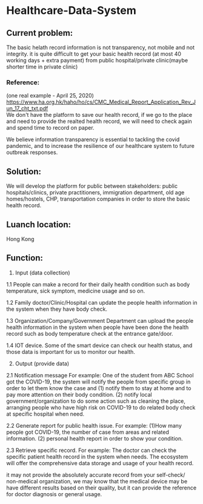 # Healthcare-Data-System

## Current problem:
The basic helath record information is not transparency, not mobile and not integrity.
it is quite difficult to get your basic health record (at most 40 working days + extra payment) from public hospital/private clinic(maybe shorter time in private clinic)

### Reference: 
(one real example - April 25, 2020) 
https://www.ha.org.hk/haho/ho/cs/CMC_Medical_Report_Application_Rev_Jun_17_cht_txt.pdf
<br>
We don't have the platform to save our health record, if we go to the place and need to provide the realted health record, we will need to check again and spend time to record on paper.

We believe information transparency is essential to tackling the covid pandemic, and to increase the resilience of our healthcare system to future outbreak responses.

## Solution:
We will develop the platform for public between stakeholders: public hospitals/clinics, private practitioners, immigration department, old age homes/hostels, CHP, transportation companies in order to store the basic health record.

## Luanch location:
Hong Kong

## Function:
1. Input (data collection)

1.1 People can make a record for their daily health condition such as body temperature, sick symptom, medicine usage and so on.

1.2 Family doctor/Clinic/Hospital can update the people health information in the system when they have body check.

1.3 Organization/Company/Government Department can upload the people health information in the system when people have been done the health record such as body temperature check at the entrance gate/door.

1.4 IOT device. Some of the smart device can check our health status, and those data is important for us to monitor our health.

2. Output (provide data)

2.1 Notification message For example: One of the student from ABC School got the COVID-19, the system will notify the people from specific group in order to let them know the case and 
(1) notify them to stay at home and to pay more attention on their body condition. 
(2) notify local government/organization to do some action such as cleaning the place, arranging people who have high risk on COVID-19 to do related body check at specific hospital when need.

2.2 Generate report for public health issue. For example: (1)How many people got COVID-19, the number of case from areas and related information. (2) personal health report in order to show your condition.

2.3 Retrieve specific record. For example: The doctor can check the specific patient health record in the system when needs.
The ecosystem will offer the comprehensive data storage and usage of your health record.


it may not provide the absolutely accurate record from your self-check/ non-medical organization, we may know that the medical device may be have different results based on their quality, but it can provide the reference for doctor diagnosis or general usage.
